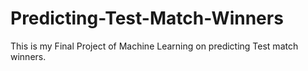 # Predicting-Test-Match-Winners
This is my Final Project of Machine Learning on predicting Test match winners.
